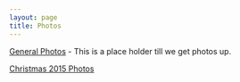```yaml
---
layout: page
title: Photos
---
```


<!--- had to not use markdown here due to window targets I did not want to leave our website, open a new window --->
<a href="http://imgur.com/a/6ArGC" target="_blank">General Photos</a> - This is a place holder till we get photos up.

<a href="http://imgur.com/a/poTJI" target="_blank">Christmas 2015 Photos</a>
